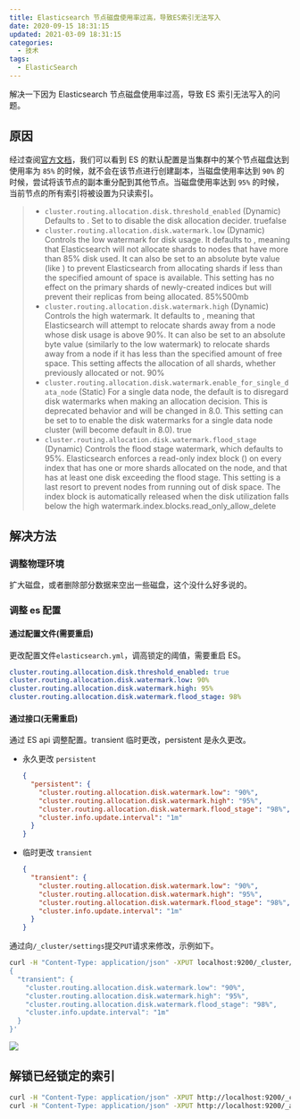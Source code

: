```yaml
---
title: Elasticsearch 节点磁盘使用率过高，导致ES索引无法写入
date: 2020-09-15 18:31:15
updated: 2021-03-09 18:31:15
categories:
  - 技术
tags:
  - ElasticSearch
---
```


解决一下因为 Elasticsearch 节点磁盘使用率过高，导致 ES 索引无法写入的问题。

<!--more-->

## 原因

经过查阅[官方文档](https://www.elastic.co/guide/en/elasticsearch/reference/current/modules-cluster.html#disk-based-shard-allocation)，我们可以看到 ES 的默认配置是当集群中的某个节点磁盘达到使用率为 `85%` 的时候，就不会在该节点进行创建副本，当磁盘使用率达到 `90%` 的时候，尝试将该节点的副本重分配到其他节点。当磁盘使用率达到 `95%` 的时候，当前节点的所有索引将被设置为只读索引。

> - `cluster.routing.allocation.disk.threshold_enabled`
>   (Dynamic) Defaults to . Set to to disable the disk allocation decider. truefalse
> - `cluster.routing.allocation.disk.watermark.low`
>   (Dynamic) Controls the low watermark for disk usage. It defaults to , meaning that Elasticsearch will not allocate shards to nodes that have more than 85% disk used. It can also be set to an absolute byte value (like ) to prevent Elasticsearch from allocating shards if less than the specified amount of space is available. This setting has no effect on the primary shards of newly-created indices but will prevent their replicas from being allocated. 85%500mb
> - `cluster.routing.allocation.disk.watermark.high`
>   (Dynamic) Controls the high watermark. It defaults to , meaning that Elasticsearch will attempt to relocate shards away from a node whose disk usage is above 90%. It can also be set to an absolute byte value (similarly to the low watermark) to relocate shards away from a node if it has less than the specified amount of free space. This setting affects the allocation of all shards, whether previously allocated or not. 90%
> - `cluster.routing.allocation.disk.watermark.enable_for_single_data_node`
>   (Static) For a single data node, the default is to disregard disk watermarks when making an allocation decision. This is deprecated behavior and will be changed in 8.0. This setting can be set to to enable the disk watermarks for a single data node cluster (will become default in 8.0). true
> - `cluster.routing.allocation.disk.watermark.flood_stage`
>   (Dynamic) Controls the flood stage watermark, which defaults to 95%. Elasticsearch enforces a read-only index block () on every index that has one or more shards allocated on the node, and that has at least one disk exceeding the flood stage. This setting is a last resort to prevent nodes from running out of disk space. The index block is automatically released when the disk utilization falls below the high watermark.index.blocks.read_only_allow_delete

## 解决方法

### 调整物理环境

扩大磁盘，或者删除部分数据来空出一些磁盘，这个没什么好多说的。

### 调整 es 配置

#### 通过配置文件(需要重启)

更改配置文件`elasticsearch.yml`，调高锁定的阈值，需要重启 ES。

```yaml
cluster.routing.allocation.disk.threshold_enabled: true
cluster.routing.allocation.disk.watermark.low: 90%
cluster.routing.allocation.disk.watermark.high: 95%
cluster.routing.allocation.disk.watermark.flood_stage: 98%
```

#### 通过接口(无需重启)

通过 ES api 调整配置。transient 临时更改，persistent 是永久更改。

- 永久更改 `persistent`

  ```json
  {
    "persistent": {
      "cluster.routing.allocation.disk.watermark.low": "90%",
      "cluster.routing.allocation.disk.watermark.high": "95%",
      "cluster.routing.allocation.disk.watermark.flood_stage": "98%",
      "cluster.info.update.interval": "1m"
    }
  }
  ```

- 临时更改 `transient`

  ```json
  {
    "transient": {
      "cluster.routing.allocation.disk.watermark.low": "90%",
      "cluster.routing.allocation.disk.watermark.high": "95%",
      "cluster.routing.allocation.disk.watermark.flood_stage": "98%",
      "cluster.info.update.interval": "1m"
    }
  }
  ```

通过向`/_cluster/settings`提交`PUT`请求来修改，示例如下。

```bash
curl -H "Content-Type: application/json" -XPUT localhost:9200/_cluster/settings  -d '
{
  "transient": {
    "cluster.routing.allocation.disk.watermark.low": "90%",
    "cluster.routing.allocation.disk.watermark.high": "95%",
    "cluster.routing.allocation.disk.watermark.flood_stage": "98%",
    "cluster.info.update.interval": "1m"
  }
}'
```

![](https://img.iszy.xyz/20210309190311.png?x-oss-process=style/big)

## 解锁已经锁定的索引

```bash
curl -H "Content-Type: application/json" -XPUT http://localhost:9200/_cluster/settings -d '{"transient":{"cluster.routing.allocation.disk.threshold_enabled":false}}'
curl -H "Content-Type: application/json" -XPUT http://localhost:9200/_all/_settings -d '{"index.blocks.read_only_allow_delete":null}'
```
